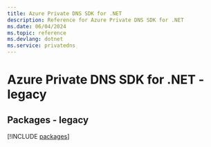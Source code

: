```yaml
---
title: Azure Private DNS SDK for .NET
description: Reference for Azure Private DNS SDK for .NET
ms.date: 06/04/2024
ms.topic: reference
ms.devlang: dotnet
ms.service: privatedns
---
```

# Azure Private DNS SDK for .NET - legacy
## Packages - legacy
[!INCLUDE [packages](private-dns-index.md)]
